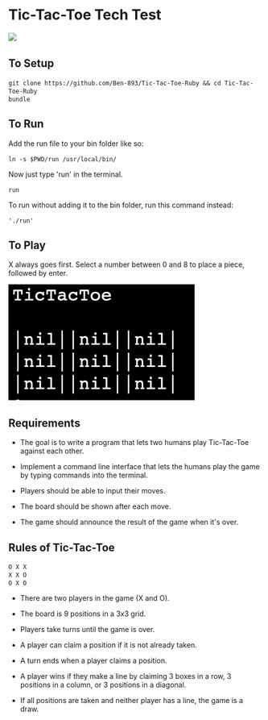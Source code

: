 # Tic-Tac-Toe Tech Test

<a href="https://codeclimate.com/github/Ben-893/tic-tac-toe/maintainability"><img src="https://api.codeclimate.com/v1/badges/e48960bcc81e41a6f756/maintainability" /></a>

## To Setup
```
git clone https://github.com/Ben-893/Tic-Tac-Toe-Ruby && cd Tic-Tac-Toe-Ruby
bundle
```

## To Run
Add the run file to your bin folder like so:
```
ln -s $PWD/run /usr/local/bin/
```
Now just type 'run' in the terminal.
```
run
```
To run without adding it to the bin folder, run this command instead:
```
'./run'
```

## To Play
X always goes first. Select a number between 0 and 8 to place a piece, followed by enter.

![alt text](Screenshot%202018-12-31%20at%2014.29.22.png)

## Requirements

- The goal is to write a program that lets two humans play Tic-Tac-Toe against each other.

- Implement a command line interface that lets the humans play the game by typing commands into the terminal.

- Players should be able to input their moves.

- The board should be shown after each move.

- The game should announce the result of the game when it's over.

## Rules of Tic-Tac-Toe
```
O X X
X X O
O X O
```
- There are two players in the game (X and O).

- The board is 9 positions in a 3x3 grid.

- Players take turns until the game is over.

- A player can claim a position if it is not already taken.

- A turn ends when a player claims a position.

- A player wins if they make a line by claiming 3 boxes in a row, 3 positions in a column, or 3 positions in a diagonal.

- If all positions are taken and neither player has a line, the game is a draw.
